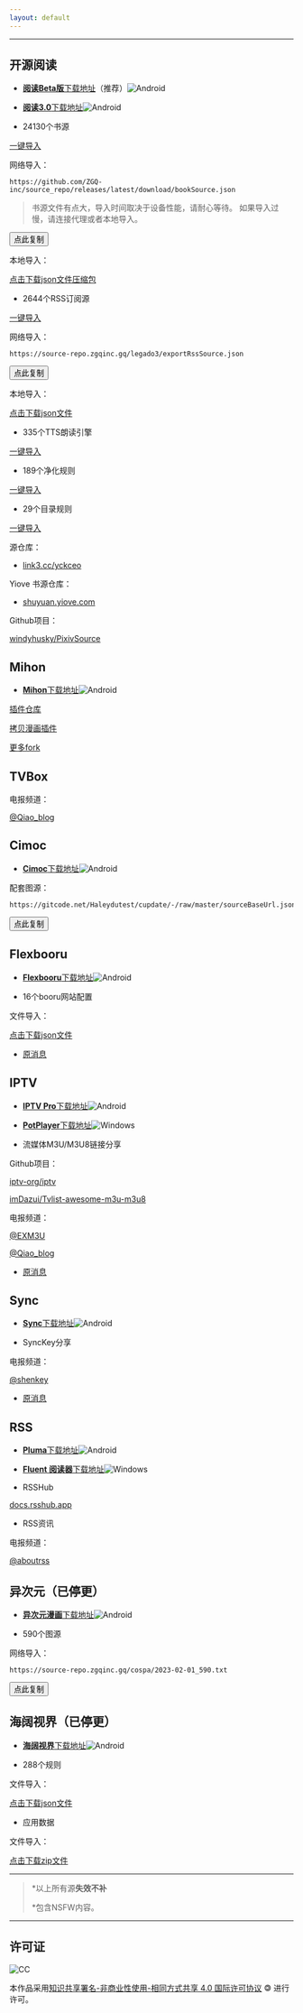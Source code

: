 ```yaml
---
layout: default
---
```


***

<span id="legado"></span>

## 开源阅读

- [**阅读Beta版**下载地址](https://miaogongzi.lanzout.com/b01rgkhhe)（推荐）![Android](https://img.shields.io/badge/--FFFFFF?style=flat-square&logo=Android&logoColor=3DDC84)

- [**阅读3.0**下载地址](https://github.com/gedoor/legado)![Android](https://img.shields.io/badge/--FFFFFF?style=flat-square&logo=Android&logoColor=3DDC84)

- 24130个书源

<a href="yuedu://booksource/importonline?src=https://github.com/ZGQ-inc/source_repo/releases/latest/download/bookSource.json" class="btn-76" onclick="showText();">一键导入<span class="top"></span><span class="right"></span><span class="bottom"></span><span class="left"></span></a>

网络导入：

```
https://github.com/ZGQ-inc/source_repo/releases/latest/download/bookSource.json
```

> 书源文件有点大，导入时间取决于设备性能，请耐心等待。
> 如果导入过慢，请连接代理或者本地导入。

<button class="button" data-clipboard-text="https://github.com/ZGQ-inc/source_repo/releases/latest/download/bookSource.json" onclick="showToast();">点此复制</button>

本地导入：

[点击下载json文件压缩包](https://source-repo.zgqinc.gq/legado3/bookSource.zip)

- 2644个RSS订阅源

<a href="yuedu://rsssource/importonline?src=https://source-repo.zgqinc.gq/legado3/exportRssSource.json" class="btn-76" onclick="showText();">一键导入<span class="top"></span><span class="right"></span><span class="bottom"></span><span class="left"></span></a>

网络导入：

```
https://source-repo.zgqinc.gq/legado3/exportRssSource.json
```

<button class="button" data-clipboard-text="https://source-repo.zgqinc.gq/legado3/exportRssSource.json" onclick="showToast();">点此复制</button>

本地导入：

[点击下载json文件](https://source-repo.zgqinc.gq/legado3/exportRssSource.json)

- 335个TTS朗读引擎

<a href="yuedu://httpTTS/importonline?src=https://source-repo.zgqinc.gq/legado3/httpTts.json" class="btn-76" onclick="showText();">一键导入<span class="top"></span><span class="right"></span><span class="bottom"></span><span class="left"></span></a>

- 189个净化规则

<a href="yuedu://replaceRule/importonline?src=https://source-repo.zgqinc.gq/legado3/exportReplaceRule.json" class="btn-76" onclick="showText();">一键导入<span class="top"></span><span class="right"></span><span class="bottom"></span><span class="left"></span></a>

- 29个目录规则

<a href="yuedu://txtTocRule/importonline?src=https://source-repo.zgqinc.gq/legado3/txtTocRule.json" class="btn-76" onclick="showText();">一键导入<span class="top"></span><span class="right"></span><span class="bottom"></span><span class="left"></span></a>

源仓库：

- [link3.cc/yckceo](https://link3.cc/yckceo)

Yiove 书源仓库：

- [shuyuan.yiove.com](https://shuyuan.yiove.com/)

Github项目：

[windyhusky/PixivSource](https://github.com/windyhusky/PixivSource)

<span id="Mihon"></span>

## Mihon

- [**Mihon**下载地址](https://github.com/mihonapp/mihon)![Android](https://img.shields.io/badge/--FFFFFF?style=flat-square&logo=Android&logoColor=3DDC84)

[插件仓库](https://keiyoushi.github.io/extensions)

[拷贝漫画插件](https://github.com/stevenyomi/copymanga)

[更多fork](https://t.me/MihonReleases/112)

<span id="TVBox"></span>

## TVBox

电报频道：

[@Qiao_blog](https://t.me/Qiao_blog/521)

<span id="Cimoc"></span>

## Cimoc

- [**Cimoc**下载地址](https://github.com/Haleydu/Cimoc)![Android](https://img.shields.io/badge/--FFFFFF?style=flat-square&logo=Android&logoColor=3DDC84)

配套图源：

```
https://gitcode.net/Haleydutest/cupdate/-/raw/master/sourceBaseUrl.json
```

<button class="button" data-clipboard-text="https://gitcode.net/Haleydutest/cupdate/-/raw/master/sourceBaseUrl.json" onclick="showToast();">点此复制</button>

<span id="Flexbooru"></span>

## Flexbooru

- [**Flexbooru**下载地址](https://t.me/ZGQincLiqun/2386)![Android](https://img.shields.io/badge/--FFFFFF?style=flat-square&logo=Android&logoColor=3DDC84)

- 16个booru网站配置

文件导入：

[点击下载json文件](https://source-repo.zgqinc.gq/flexbooru/boorus_16.json)

- [原消息](https://t.me/ZGQincLiqun/1431)

<span id="IPTV"></span>

## IPTV

- [**IPTV Pro**下载地址](https://play.google.com/store/apps/details?id=ru.iptvremote.android.iptv.pro)![Android](https://img.shields.io/badge/--FFFFFF?style=flat-square&logo=Android&logoColor=3DDC84)

- [**PotPlayer**下载地址](https://potplayer.daum.net/)![Windows](https://img.shields.io/badge/--FFFFFF?style=flat-square&logo=Windows&logoColor=0078D6)

- 流媒体M3U/M3U8链接分享

Github项目：

[iptv-org/iptv](https://github.com/iptv-org/iptv)

[imDazui/Tvlist-awesome-m3u-m3u8](https://github.com/imDazui/Tvlist-awesome-m3u-m3u8)

电报频道：

[@EXM3U](https://t.me/EXM3U)

[@Qiao_blog](https://t.me/Qiao_blog/456)

- [原消息](https://t.me/ZGQincLiqun/1240)

<span id="Sync"></span>

## Sync

- [**Sync**下载地址](https://play.google.com/store/apps/details?id=com.resilio.sync)![Android](https://img.shields.io/badge/--FFFFFF?style=flat-square&logo=Android&logoColor=3DDC84)

- SyncKey分享

电报频道：

[@shenkey](https://t.me/shenkey)

- [原消息](https://t.me/ZGQincLiqun/1239)

<span id="RSS"></span>

## RSS

- [**Pluma**下载地址](http://a.ruansky.com/up/261336/)![Android](https://img.shields.io/badge/--FFFFFF?style=flat-square&logo=Android&logoColor=3DDC84)

- [**Fluent 阅读器**下载地址](https://www.microsoft.com/store/productId/9P71FC94LRH8)![Windows](https://img.shields.io/badge/--FFFFFF?style=flat-square&logo=Windows&logoColor=0078D6)

- RSSHub

[docs.rsshub.app](https://docs.rsshub.app/)

- RSS资讯

电报频道：

[@aboutrss](https://t.me/aboutrss)

## 异次元（已停更）

- [**异次元漫画**下载地址](https://www.ghxi.com/ycymh.html)![Android](https://img.shields.io/badge/--FFFFFF?style=flat-square&logo=Android&logoColor=3DDC84)

- 590个图源

网络导入：

```
https://source-repo.zgqinc.gq/cospa/2023-02-01_590.txt
```

<button class="button" data-clipboard-text="https://zgq-inc.github.io/source/cospa/2023-02-01_590.txt" onclick="showToast();">点此复制</button>

## 海阔视界（已停更）

- [**海阔视界**下载地址](https://www.ghxi.com/andhksj.html)![Android](https://img.shields.io/badge/--FFFFFF?style=flat-square&logo=Android&logoColor=3DDC84)

- 288个规则

文件导入：

[点击下载json文件](https://source-repo.zgqinc.gq/hiker/share-home-rules_288.json)

- 应用数据

文件导入：

[点击下载zip文件](https://source-repo.zgqinc.gq/hiker/hiker_data.zip)

***

> *以上所有源**失效不补**
> 
> *包含NSFW内容。

***

## 许可证

![CC](https://i.creativecommons.org/l/by-nc-sa/4.0/88x31.png)

本作品采用[知识共享署名-非商业性使用-相同方式共享 4.0 国际许可协议](http://creativecommons.org/licenses/by-nc-sa/4.0/) 🄯 进行许可。
